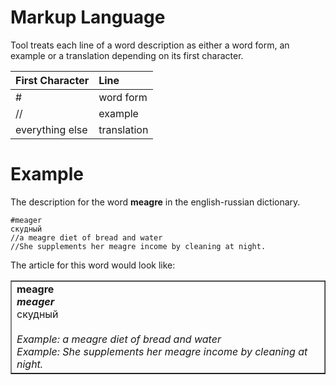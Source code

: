 # Markup Language #

Tool treats each line of a word description as either a word form, an example or a translation depending on its first character.

| First Character | Line |
|:----------------|:-----|
| #               | word form |
| //              | example |
| everything else | translation |

# Example #

The description for the word **meagre** in the english-russian dictionary.

```
#meager
скудный
//a meagre diet of bread and water
//She supplements her meagre income by cleaning at night.
```

The article for this word would look like:

<table border='1'>
<tr><td>
<b>meagre</b>
<br/>
<b><i>meager</i></b>
<br/>
скудный
<br/>
<br/>
<i>Example: a meagre diet of bread and water</i>
<br/>
<i>Example: She supplements her meagre income by cleaning at night.</i>
</td></tr></table>
